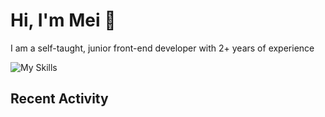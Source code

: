 # Hi, I'm Mei 👋
I am a self-taught, junior front-end developer with 2+ years of experience 

![My Skills](https://skillicons.dev/icons?i=discord,figma,git,github,html,idea,java,js,md,nextjs,nodejs,supabase,tailwind,vercel,vscode)

## Recent Activity
<!--START_SECTION:activity-->
<!--END_SECTION:activity-->
